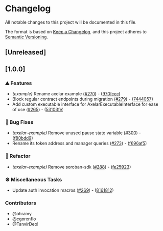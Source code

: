 # Changelog

All notable changes to this project will be documented in this file.

The format is based on [Keep a Changelog](https://keepachangelog.com/en/1.0.0/),
and this project adheres to [Semantic Versioning](https://semver.org/spec/v2.0.0.html).

## [Unreleased]

## [1.0.0]

### ⛰️ Features

- *(example)* Rename axelar example ([#270](https://github.com/axelarnetwork/axelar-amplifier-stellar/pull/270)) - ([970fcec](https://github.com/axelarnetwork/axelar-amplifier-stellar/commit/970fcec38fd2e324cc924f7a66c88b7382190561))
- Block regular contract endpoints during migration ([#279](https://github.com/axelarnetwork/axelar-amplifier-stellar/pull/279)) - ([7444057](https://github.com/axelarnetwork/axelar-amplifier-stellar/commit/7444057f85f73ff8a65eedbd5ae0aad77c2e7ad4))
- Add custom executable interface for AxelarExecutableInterface for ease of use ([#265](https://github.com/axelarnetwork/axelar-amplifier-stellar/pull/265)) - ([53103fe](https://github.com/axelarnetwork/axelar-amplifier-stellar/commit/53103febaab2bf0c5e9a1a7df4f38336e0a4f50d))

### 🐛 Bug Fixes

- *(axelar-example)* Remove unused pause state variable ([#300](https://github.com/axelarnetwork/axelar-amplifier-stellar/pull/300)) - ([f80bdd9](https://github.com/axelarnetwork/axelar-amplifier-stellar/commit/f80bdd9f6ef2e516762af5f4b97aed8b841e17a4))
- Rename its token address and manager queries ([#273](https://github.com/axelarnetwork/axelar-amplifier-stellar/pull/273)) - ([f696af5](https://github.com/axelarnetwork/axelar-amplifier-stellar/commit/f696af50dc1bd1b6d1d4db1ae7f588c8ea43976f))

### 🚜 Refactor

- *(axelar-example)* Remove soroban-sdk ([#288](https://github.com/axelarnetwork/axelar-amplifier-stellar/pull/288)) - ([fe25923](https://github.com/axelarnetwork/axelar-amplifier-stellar/commit/fe25923db923d52a9eececab47f47cf32aeeb350))

### ⚙️ Miscellaneous Tasks

- Update auth invocation macros ([#269](https://github.com/axelarnetwork/axelar-amplifier-stellar/pull/269)) - ([8161812](https://github.com/axelarnetwork/axelar-amplifier-stellar/commit/816181212d2cf9c4794f4faf5c754f0832047092))

### Contributors

* @ahramy
* @cgorenflo
* @TanvirDeol